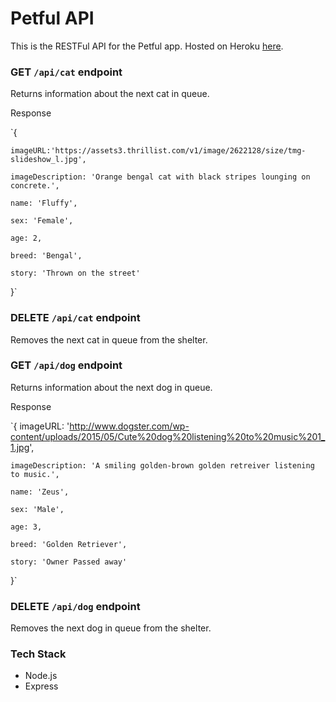 # Petful API

This is the RESTFul API for the Petful app. Hosted on Heroku [here](https://petful-backend.herokuapp.com).

### GET `/api/cat` endpoint
Returns information about the next cat in queue. 

Response 

`{

    imageURL:'https://assets3.thrillist.com/v1/image/2622128/size/tmg-slideshow_l.jpg',
    
    imageDescription: 'Orange bengal cat with black stripes lounging on concrete.',
    
    name: 'Fluffy',
    
    sex: 'Female',
    
    age: 2,
    
    breed: 'Bengal',
    
    story: 'Thrown on the street'   
    
}`
### DELETE `/api/cat` endpoint
Removes the next cat in queue from the shelter.

### GET `/api/dog` endpoint
Returns information about the next dog in queue. 

Response 

`{
    imageURL: 'http://www.dogster.com/wp-content/uploads/2015/05/Cute%20dog%20listening%20to%20music%201_1.jpg',
    
    imageDescription: 'A smiling golden-brown golden retreiver listening to music.',
    
    name: 'Zeus',
    
    sex: 'Male',
    
    age: 3,
    
    breed: 'Golden Retriever',
    
    story: 'Owner Passed away'
    
  }`
  
### DELETE `/api/dog` endpoint
Removes the next dog in queue from the shelter.


### Tech Stack
- Node.js
- Express
